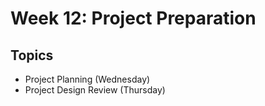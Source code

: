 # Week 12: Project Preparation

## Topics
- Project Planning (Wednesday)
- Project Design Review (Thursday)